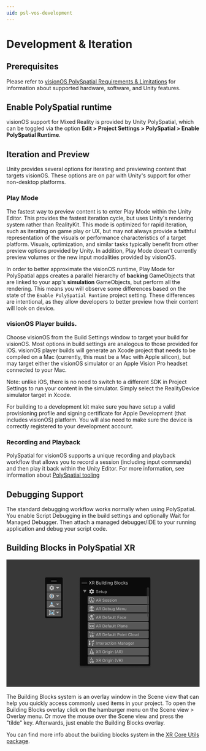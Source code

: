 ```yaml
---
uid: psl-vos-development
---
```

# Development & Iteration

## Prerequisites
Please refer to [visionOS PolySpatial Requirements & Limitations](Requirements.md) for information about supported hardware, software, and Unity features.

<!-- TODO: ## Package Setup Instructions -->

## Enable PolySpatial runtime
visionOS support for Mixed Reality is provided by Unity PolySpatial, which can be toggled via the option **Edit &gt; Project Settings &gt; PolySpatial &gt; Enable PolySpatial Runtime**.

## Iteration and Preview
Unity provides several options for iterating and previewing content that targets visionOS. These options are on par with Unity's support for other non-desktop platforms.

### Play Mode
The fastest way to preview content is to enter Play Mode within the Unity Editor. This provides the fastest iteration cycle, but uses Unity's rendering system rather than RealityKit. This mode is optimized for rapid iteration, such as iterating on game play or UX, but may not always provide a faithful representation of the visuals or performance characteristics of a target platform. Visuals, optimization, and similar tasks typically benefit from other preview options provided by Unity. In addition, Play Mode doesn't currently preview volumes or the new input modalities provided by visionOS.

In order to better approximate the visionOS runtime, Play Mode for PolySpatial apps creates a parallel hierarchy of **backing** GameObjects  that are linked to your app's **simulation** GameObjects, but perform all the rendering. This means you will observe some differences based on the state of the `Enable PolySpatial Runtime` project setting. These differences are intentional, as they allow developers to better preview how their content will look on device.

### visionOS Player builds. 
Choose visionOS from the Build Settings window to target your build for visionOS. Most options in build settings are analogous to those provided for iOS. visionOS player builds will generate an Xcode project that needs to be compiled on a Mac (currently, this must be a Mac with Apple silicon), but may target either the visionOS simulator or an Apple Vision Pro headset connected to your Mac. 

Note: unlike iOS, there is no need to switch to a different SDK in Project Settings to run your content in the simulator. Simply select the RealityDevice simulator target in Xcode.

For building to a development kit make sure you have setup a valid provisioning profile and signing certificate for Apple Development (that includes visionOS) platform. You will also need to make sure the device is correctly registered to your development account.

### Recording and Playback
PolySpatial for visionOS supports a unique recording and playback workflow that allows you to record a session (including input commands) and then play it back within the Unity Editor. For more information, see information about [PolySpatial tooling](Tooling.md)

## Debugging Support
The standard debugging workflow works normally when using PolySpatial. You enable Script Debugging in the build settings and optionally Wait for Managed Debugger. Then attach a managed debugger/IDE to your running application and debug your script code.

## Building Blocks in PolySpatial XR

![Building Blocks Menu](images/BuildingBlocks/buildingblocksmenu.png)

The Building Blocks system is an overlay window in the Scene view that can help you quickly access commonly used items in your project. To open the Building Blocks overlay click on the hamburger menu on the Scene view &gt; Overlay menu. Or move the mouse over the Scene view and press the "tilde" key. Afterwards, just enable the Building Blocks overlay.

You can find more info about the building blocks system in the [XR Core Utils package](https://docs.unity3d.com/Packages/com.unity.xr.core-utils@latest).
